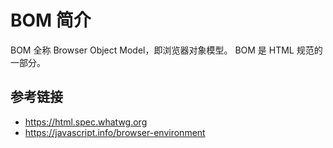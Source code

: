 # BOM 简介

BOM 全称 Browser Object Model，即浏览器对象模型。 BOM 是 HTML 规范的一部分。

## 参考链接
* https://html.spec.whatwg.org
* https://javascript.info/browser-environment

